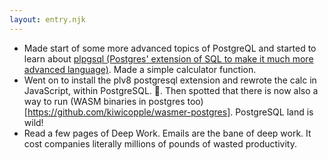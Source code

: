 ```yaml
---
layout: entry.njk
---
```


- Made start of some more advanced topics of PostgreQL and started to learn about [plpgsql (Postgres' extension of SQL to make it much more advanced language)](https://www.postgresqltutorial.com/postgresql-plpgsql/). Made a simple calculator function.
- Went on to install the plv8 postgresql extension and rewrote the calc in JavaScript, within PostgreSQL. 🤯. Then spotted that there is now also a way to run (WASM binaries in postgres too)[https://github.com/kiwicopple/wasmer-postgres]. PostgreSQL land is wild!
- Read a few pages of Deep Work. Emails are the bane of deep work. It cost companies literally millions of pounds of wasted productivity.
